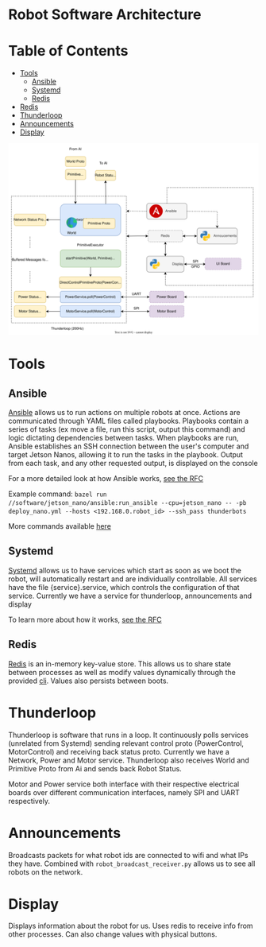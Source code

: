 # Robot Software Architecture

# Table of Contents
* [Tools](#tools)
   * [Ansible](#ansible)
   * [Systemd](#systemd)
   * [Redis](#redis)
* [Redis](#redis)
* [Thunderloop](#thunderloop)
* [Announcements](#announcements)
* [Display](#display)

![Robot Software Diagram](images/robot_software_diagram.svg)

# Tools

## Ansible

[Ansible](https://www.ansible.com/overview/how-ansible-works) allows us to run actions on multiple robots at once. Actions are communicated through YAML files called playbooks. Playbooks contain a series of tasks (ex move a file, run this script, output this command) and logic dictating dependencies between tasks. When playbooks are run, Ansible establishes an SSH connection between the user's computer and target Jetson Nanos, allowing it to run the tasks in the playbook. Output from each task, and any other requested output, is displayed on the console

For a more detailed look at how Ansible works, [see the RFC](https://docs.google.com/document/d/1hN3Us2Vjr8z6ihqUVp_3L7rrjKc-EZ-l2hZJc31gNOc/edit)

Example command: `bazel run //software/jetson_nano/ansible:run_ansible --cpu=jetson_nano -- -pb deploy_nano.yml --hosts <192.168.0.robot_id> --ssh_pass thunderbots`

More commands available [here](useful-robot-commands.md#off-robot-commands)

## Systemd

[Systemd](https://www.freedesktop.org/wiki/Software/systemd/) allows us to have services which start as soon as we boot the robot, will automatically restart and are individually controllable. All services have the file {service}.service, which controls the configuration of that service. Currently we have a service for thunderloop, announcements and display

To learn more about how it works, [see the RFC](https://docs.google.com/document/d/1hN3Us2Vjr8z6ihqUVp_3L7rrjKc-EZ-l2hZJc31gNOc/edit)

## Redis

[Redis](https://redis.io/docs/about/) is an in-memory key-value store. This allows us to share state between processes as well as modify values dynamically through the provided [cli](useful-robot-commands#redis). Values also persists between boots.

# Thunderloop

Thunderloop is software that runs in a loop. It continuously polls services (unrelated from Systemd) sending relevant control proto (PowerControl, MotorControl) and receiving back status proto. Currently we have a Network, Power and Motor service. Thunderloop also receives World and Primitive Proto from Ai and sends back Robot Status.

Motor and Power service both interface with their respective electrical boards over different communication interfaces, namely SPI and UART respectively.

# Announcements
 
Broadcasts packets for what robot ids are connected to wifi and what IPs they have. Combined with `robot_broadcast_receiver.py` allows us to see all robots on the network.

# Display

Displays information about the robot for us. Uses redis to receive info from other processes. Can also change values with physical buttons.
